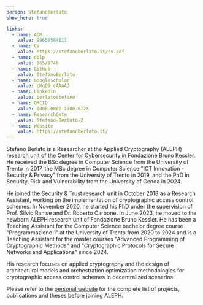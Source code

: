```yaml
---
person: StefanoBerlato
show_hero: true

links:
  - name: ACM
    value: 99659584111
  - name: CV
    value: https://stefanoberlato.it/cv.pdf
  - name: dblp
    value: 265/9746
  - name: GitHub
    value: StefanoBerlato
  - name: GoogleScholar
    value: cMgQ9_cAAAAJ
  - name: LinkedIn
    value: berlatostefano
  - name: ORCID
    value: 0000-0002-1700-672X
  - name: ResearchGate
    value: Stefano-Berlato-2
  - name: Website
    value: https://stefanoberlato.it/
---
```


Stefano Berlato is a Researcher at the Applied Cryptography (ALEPH) research unit of the Center for Cybersecurity in Fondazione Bruno Kessler. He received the BSc degree in Computer Science from the University of Trento in 2017, the MSc degree in Computer Science "ICT Innovation - Security & Privacy" from the University of Trento in 2019, and the PhD in Security, Risk and Vulnerability from the University of Genoa in 2024.

He joined the Security & Trust research unit in October 2018 as a Research Assistant, working on the implementation of cryptographic access control schemes. In November 2020, he started his PhD under the supervision of Prof. Silvio Ranise and Dr. Roberto Carbone. In June 2023, he moved to the newborn ALEPH research unit of Fondazione Bruno Kessler. He has been a Teaching Assistant for the Computer Science bachelor degree course "Programmazione 1" at the University of Trento from 2020 to 2024 and is a Teaching Assistant for the master courses "Advanced Programming of Cryptographic Methods" and "Cryptographic Protocols for Secure Networks and Applications" since 2024.

His research focuses on applied cryptography and the design of architectural models and orchestration optimization methodologies for cryptographic access control schemes in decentralized scenarios.

Please refer to the [personal website](https://stefanoberlato.it/) for the complete list of projects, publications and theses before joining ALEPH.